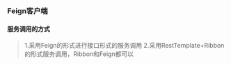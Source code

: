 ### Feign客户端
#### 服务调用的方式
> 1.采用Feign的形式进行接口形式的服务调用
> 2.采用RestTemplate+Ribbon的形式服务调用，Ribbon和Feign都可以